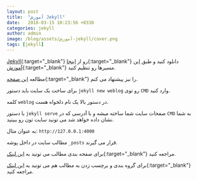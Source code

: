 ```yaml
---
layout: post
title:  "آموزش Jekyll"
date:   2016-03-15 10:23:56 +0330
categories: jekyll
author: admin
image: /blog/assets/آموزش-jekyll/cover.png
tags: [jekyll]
---
```



[Jekyll][jekyll]{:target="_blank"} رو از [اینجا][PortableJekyll]{:target="_blank"} دانلود کنید و طبق [این آموزش][jekyll_path]{:target="_blank"} مسیرها رو تنظیم کنید.

مطالعه [این صفحه][mehdix-jekyll]{:target="_blank"} را نیز پیشنهاد می کنم.

<!--more-->

برای ساخت یک سایت باید دستور `jekyll new weblog` رو توی `CMD` وارد کنید.

کلمه `weblog` در دستور بالا یک نام دلخواه هست.

با دستور `jekyll serve` صفحات سایت شما ساخته میشه و با آدرسی که در `CMD` به شما نشان داده خواهد شد می تونید سایت تون رو ببینید.

به عنوان مثال: `http://127.0.0.1:4000`

مطالب سایت در داخل پوشه `_posts` قرار می گیرند.

برای صفحه بندی مطالب می تونید به [این لینک][mehdix-pagination]{:target="_blank"} مراجعه کنید.

برای گروه بندی و برچسب زدن به مطالب هم می تونید به [این لینک][minddust-cat-tag]{:target="_blank"} مراجعه کنید.


[jekyll]: https://jekyllrb.com
[PortableJekyll]: https://github.com/madhur/PortableJekyll
[jekyll_path]: https://github.com/madhur/PortableJekyll/wiki
[mehdix-jekyll]: http://mehdix.ir/weblog-with-jekyll-and-github.html
[mehdix-pagination]: http://mehdix.ir/pagination.html
[minddust-cat-tag]: http://www.minddust.com/post/tags-and-categories-on-github-pages/
